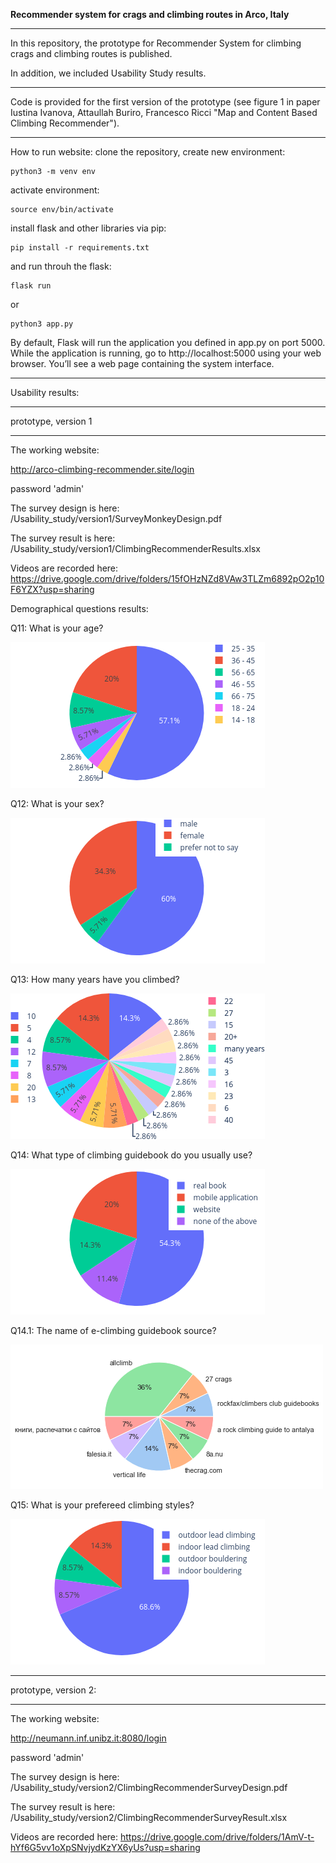 **Recommender system for crags and climbing routes in Arco, Italy**
_______________________________________________________________________________________________________________

In this repository, the prototype for Recommender System for climbing crags and climbing routes is published.

In addition, we included Usability Study results.
_______________________________________________________________________________________________________________
Code is provided for the first version of the prototype (see figure 1 in paper Iustina Ivanova, Attaullah Buriro, Francesco Ricci "Map and Content Based Climbing Recommender").
_______________________________________________________________________________________________________________

How to run website:
clone the repository, create new environment:
```
python3 -m venv env
```
activate environment:
```
source env/bin/activate
```
install flask and other libraries via pip:
```
pip install -r requirements.txt
```
and run throuh the flask:
```
flask run
```
or
```
python3 app.py
```
By default, Flask will run the application you defined in app.py on port 5000. While the application is running, go to http://localhost:5000 using your web browser. You’ll see a web page containing the system interface.
_______________________________________________________________________________________________________________
Usability results:
_______________________________________________________________________________________________________________
prototype, version 1
_______________________________________________________________________________________________________________
The working website:

http://arco-climbing-recommender.site/login

password 'admin'

The survey design is here: /Usability_study/version1/SurveyMonkeyDesign.pdf

The survey result is here: /Usability_study/version1/ClimbingRecommenderResults.xlsx

Videos are recorded here: https://drive.google.com/drive/folders/15fOHzNZd8VAw3TLZm6892pO2p10F6YZX?usp=sharing

Demographical questions results:

Q11: What is your age?

![Question 11 summary](/Usability_study/version1/img/Q11.png?raw=true "Participants' age")

Q12: What is your sex?

![Question 12 summary](/Usability_study/version1/img/Q12.png?raw=true "Participants' sex")

Q13: How many years have you climbed?

![Question 13 summary](/Usability_study/version1/img/Q13.png?raw=true "Participants' climbing experience")

Q14: What type of climbing guidebook do you usually use?

![Question 14 summary](/Usability_study/version1/img/Q14.png?raw=true "Participants' type of climbing guidebooks")

Q14.1: The name of e-climbing guidebook source?

![Question 14.1 summary](/Usability_study/version1/img/Q14.1.png?raw=true "Name of e-climbing guidebook source")

Q15: What is your prefereed climbing styles?

![Question 15 summary](/Usability_study/version1/img/Q15.png?raw=true "Participants' climbing styles")
_______________________________________________________________________________________________________________
prototype, version 2:
_______________________________________________________________________________________________________________
The working website:

http://neumann.inf.unibz.it:8080/login

password 'admin'


The survey design is here: /Usability_study/version2/ClimbingRecommenderSurveyDesign.pdf

The survey result is here: /Usability_study/version2/ClimbingRecommenderSurveyResult.xlsx

Videos are recorded here: https://drive.google.com/drive/folders/1AmV-t-hYf6G5vv1oXpSNvjydKzYX6yUs?usp=sharing
